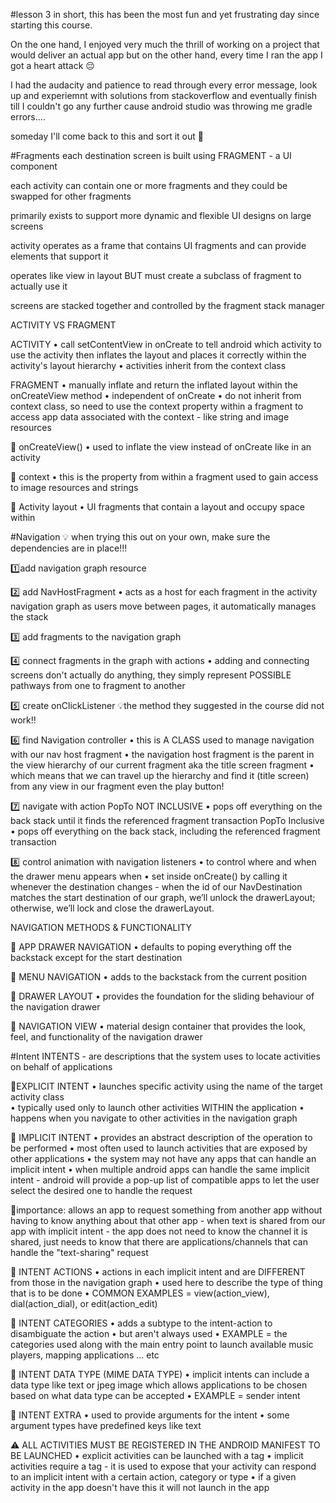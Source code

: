 #lesson 3 
in short, this has been the most fun and yet frustrating day since starting this course. 

On the one hand, I enjoyed very much the thrill of working on a project that would deliver an actual app but on the other hand, every time I ran the app I got a heart attack 😔

I had the audacity and patience to read through every error message, look up and experiemnt with solutions from stackoverflow and eventually finish till I couldn't go any further cause android studio was throwing me gradle errors.... 

someday I'll come back to this and sort it out 🌚

#Fragments
each destination screen is built using FRAGMENT - a UI component 

each activity can contain one or more fragments and they could be swapped for other fragments 

primarily exists to support more dynamic and flexible UI designs on large screens

activity operates as a frame that contains UI fragments and can provide elements that support it 

operates like view in layout BUT must create a subclass of fragment to actually use it 

screens are stacked together and controlled by the fragment stack manager 

ACTIVITY VS FRAGMENT 

ACTIVITY
• call setContentView in onCreate to tell android which activity to use the activity then inflates the layout and places it correctly within the activity's layout hierarchy
• activities inherit from the context class 

FRAGMENT 
• manually inflate and return the inflated layout within the onCreateView method 
•  independent of onCreate 
• do not inherit from context class, so need to use the context property within a fragment to access app data associated with the context - like string and image resources 

📌 onCreateView()
• used to inflate the view instead of onCreate like in an activity 

📌 context
• this is the property from within a fragment used to gain access to image resources and strings

📌 Activity layout 
• UI fragments that contain a layout and occupy space within 

#Navigation
💡 when trying this out on your own, make sure the dependencies are in place!!! 

1️⃣add navigation graph resource

2️⃣ add NavHostFragment 
• acts as a host for each fragment in the activity navigation graph as users move between pages, it automatically manages the stack 

3️⃣ add fragments to the navigation graph

4️⃣ connect fragments in the graph with actions
• adding and connecting screens don't actually do anything, they simply represent POSSIBLE pathways from one to fragment to another 

5️⃣ create onClickListener
💡the method they suggested in the course did not work!! 

6️⃣  find Navigation controller
• this is A CLASS used to manage navigation with our nav host fragment 
• the navigation host fragment is the parent in the view hierarchy of our current fragment aka the title screen fragment 
• which means that we can travel up the hierarchy and find it (title screen) from any view in our fragment even the play button! 

7️⃣  navigate with action 
PopTo NOT INCLUSIVE
• pops off everything on the back stack until it finds the referenced fragment transaction
PopTo Inclusive
• pops off everything on the back stack, including the referenced fragment transaction 

8️⃣  control animation with navigation listeners 
• to control where and when the drawer menu appears when 
• set inside onCreate() by calling it whenever the destination changes - when the id of our NavDestination matches the start destination of our graph, we’ll unlock the drawerLayout; otherwise, we’ll lock and close the drawerLayout.

NAVIGATION METHODS & FUNCTIONALITY 

📌 APP DRAWER NAVIGATION
• defaults to poping everything off the backstack except for the start destination 

📌 MENU NAVIGATION
• adds to the backstack from the current position

📌  DRAWER LAYOUT
• provides the foundation for the sliding behaviour of the navigation drawer

📌  NAVIGATION VIEW
• material design container that provides the look, feel, and functionality of the navigation drawer 

#Intent
INTENTS - are descriptions that the system uses to locate activities on behalf of applications 

📍EXPLICIT INTENT
• launches specific activity using the name of the target activity class  
• typically used only to launch other activities WITHIN the application 
• happens when you navigate to other activities in the navigation graph 

📍 IMPLICIT INTENT 
• provides an abstract description of the operation to be performed 
• most often used to launch activities that are exposed by other applications
• the system may not have any apps that can handle an implicit intent
• when multiple android apps can handle the same implicit intent - android will provide a pop-up list of compatible apps to let the user select the desired one to handle the request 

🌟importance: allows an app to request something from another app without having to know anything about that other app - when text is shared from our app with implicit intent - the app does not need to know the channel it is shared, just needs to know that there are applications/channels that can handle the "text-sharing" request

📌  INTENT ACTIONS 
• actions in each implicit intent and are DIFFERENT from those in the navigation graph 
• used here to describe the type of thing that is to be done 
• COMMON EXAMPLES = view(action_view), dial(action_dial), or edit(action_edit)

📌 INTENT CATEGORIES 
• adds a subtype to the intent-action to disambiguate the action
•  but aren't always used 
• EXAMPLE = the categories used along with the main entry point to launch available music players, mapping applications ... etc

📌  INTENT DATA TYPE (MIME DATA TYPE)
• implicit intents can include a data type like text or jpeg image which allows applications to be chosen based on what data type can be accepted
• EXAMPLE = sender intent  

📌  INTENT EXTRA
• used to provide arguments for the intent 
• some argument types have predefined keys like text 

⚠️  ALL ACTIVITIES MUST BE REGISTERED IN THE ANDROID MANIFEST TO BE LAUNCHED 
• explicit activities can be launched with a <activity> tag
• implicit activities require a <intent-filter> tag - it is used to expose that your activity can respond to an implicit intent with a certain action, category or type 
• if a given activity in the app doesn't have this <intent-filter> it will not launch in the app 
